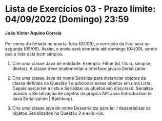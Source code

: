 # Lista de Exercícios 03 - Prazo limite: 04/09/2022 (Domingo) 23:59

#### João Victor Aquino Correia

Por conta do feriado na quarta-feira (07/09), a correção da lista será na segunda (05/09). Assim, o envio será somente até domingo (04/09), sendo que a lista está bem simples.

1. Crie uma classe Java de entidade. Exemplo: Filme (id, titulo, sinopse, diretor). A classe deve implementar a interface java.io.Serializable.

2. Crie uma classe Java de nome Serializa para instanciar objetos da classe definida na Questão 1 e adicionar esses objetos em uma Lista. Depois percorrer a lista e Serializar os objetos em disco/ssd. Serialize usando a Serialização de objetos da própria API Java (Introduction to Java Serialization | Baeldung).

3. Crie uma classe java de nome Desserializa para ler / desserializar os objetos Serializados na Questão 2 e exibi-los.
